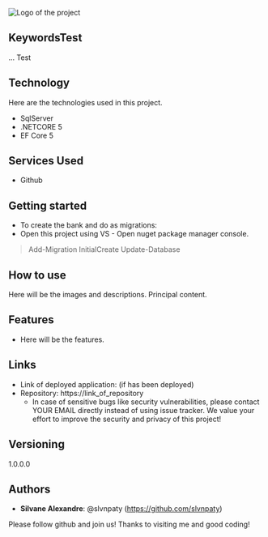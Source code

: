 ![Logo of the project](https://pt.freelogodesign.org/share/37fbc22ac6f94d048876c73a970fde0f)
 
## KeywordsTest
 
... Test 
 
 
## Technology 
 
Here are the technologies used in this project.
 
* SqlServer
* .NETCORE 5
* EF Core 5

 
## Services Used
 
* Github


 
## Getting started
 
* To create the bank and do as migrations:
* Open this project using VS - Open nuget package manager console. 
>    Add-Migration InitialCreate
>    Update-Database
 
## How to use
 
Here will be the images and descriptions. Principal content.
 
 
## Features
 
  - Here will be the features.
 
 
## Links
 
  - Link of deployed application: (if has been deployed)
  - Repository: https://link_of_repository
    - In case of sensitive bugs like security vulnerabilities, please contact
      YOUR EMAIL directly instead of using issue tracker. We value your effort
      to improve the security and privacy of this project!
 
 
## Versioning
 
1.0.0.0
 
 
## Authors
 
* **Silvane Alexandre**: @slvnpaty (https://github.com/slvnpaty)
 
 
Please follow github and join us!
Thanks to visiting me and good coding!